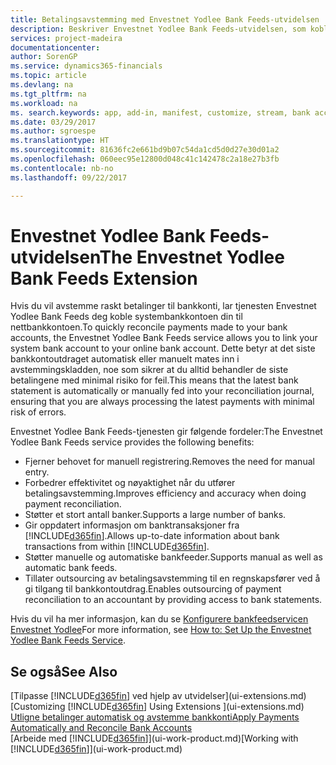 ```yaml
---
title: Betalingsavstemming med Envestnet Yodlee Bank Feeds-utvidelsen | Microsoft-dokumentasjon
description: Beskriver Envestnet Yodlee Bank Feeds-utvidelsen, som kobles til bankkonti slik at du raskt kan avstemme betalinger.
services: project-madeira
documentationcenter: 
author: SorenGP
ms.service: dynamics365-financials
ms.topic: article
ms.devlang: na
ms.tgt_pltfrm: na
ms.workload: na
ms. search.keywords: app, add-in, manifest, customize, stream, bank account link
ms.date: 03/29/2017
ms.author: sgroespe
ms.translationtype: HT
ms.sourcegitcommit: 81636fc2e661bd9b07c54da1cd5d0d27e30d01a2
ms.openlocfilehash: 060eec95e12800d048c41c142478c2a18e27b3fb
ms.contentlocale: nb-no
ms.lasthandoff: 09/22/2017

---
```

# <a name="the-envestnet-yodlee-bank-feeds-extension"></a><span data-ttu-id="9b65b-103">Envestnet Yodlee Bank Feeds-utvidelsen</span><span class="sxs-lookup"><span data-stu-id="9b65b-103">The Envestnet Yodlee Bank Feeds Extension</span></span>
<span data-ttu-id="9b65b-104">Hvis du vil avstemme raskt betalinger til bankkonti, lar tjenesten Envestnet Yodlee Bank Feeds deg koble systembankkontoen din til nettbankkontoen.</span><span class="sxs-lookup"><span data-stu-id="9b65b-104">To quickly reconcile payments made to your bank accounts, the Envestnet Yodlee Bank Feeds service allows you to link your system bank account to your online bank account.</span></span> <span data-ttu-id="9b65b-105">Dette betyr at det siste bankkontoutdraget automatisk eller manuelt mates inn i avstemmingskladden, noe som sikrer at du alltid behandler de siste betalingene med minimal risiko for feil.</span><span class="sxs-lookup"><span data-stu-id="9b65b-105">This means that the latest bank statement is automatically or manually fed into your reconciliation journal, ensuring that you are always processing the latest payments with minimal risk of errors.</span></span>

<span data-ttu-id="9b65b-106">Envestnet Yodlee Bank Feeds-tjenesten gir følgende fordeler:</span><span class="sxs-lookup"><span data-stu-id="9b65b-106">The Envestnet Yodlee Bank Feeds service provides the following benefits:</span></span>

* <span data-ttu-id="9b65b-107">Fjerner behovet for manuell registrering.</span><span class="sxs-lookup"><span data-stu-id="9b65b-107">Removes the need for manual entry.</span></span>
* <span data-ttu-id="9b65b-108">Forbedrer effektivitet og nøyaktighet når du utfører betalingsavstemming.</span><span class="sxs-lookup"><span data-stu-id="9b65b-108">Improves efficiency and accuracy when doing payment reconciliation.</span></span>
* <span data-ttu-id="9b65b-109">Støtter et stort antall banker.</span><span class="sxs-lookup"><span data-stu-id="9b65b-109">Supports a large number of banks.</span></span>
* <span data-ttu-id="9b65b-110">Gir oppdatert informasjon om banktransaksjoner fra [!INCLUDE[d365fin](includes/d365fin_md.md)].</span><span class="sxs-lookup"><span data-stu-id="9b65b-110">Allows up-to-date information about bank transactions from within [!INCLUDE[d365fin](includes/d365fin_md.md)].</span></span>
* <span data-ttu-id="9b65b-111">Støtter manuelle og automatiske bankfeeder.</span><span class="sxs-lookup"><span data-stu-id="9b65b-111">Supports manual as well as automatic bank feeds.</span></span>
* <span data-ttu-id="9b65b-112">Tillater outsourcing av betalingsavstemming til en regnskapsfører ved å gi tilgang til bankkontoutdrag.</span><span class="sxs-lookup"><span data-stu-id="9b65b-112">Enables outsourcing of payment reconciliation to an accountant by providing access to bank statements.</span></span>

<span data-ttu-id="9b65b-113">Hvis du vil ha mer informasjon, kan du se [Konfigurere bankfeedservicen Envestnet Yodlee](bank-how-setup-bank-statement-service.md)</span><span class="sxs-lookup"><span data-stu-id="9b65b-113">For more information, see [How to: Set Up the Envestnet Yodlee Bank Feeds Service](bank-how-setup-bank-statement-service.md).</span></span>

## <a name="see-also"></a><span data-ttu-id="9b65b-114">Se også</span><span class="sxs-lookup"><span data-stu-id="9b65b-114">See Also</span></span>
<span data-ttu-id="9b65b-115">[Tilpasse [!INCLUDE[d365fin](includes/d365fin_md.md)] ved hjelp av utvidelser](ui-extensions.md)  </span><span class="sxs-lookup"><span data-stu-id="9b65b-115">[Customizing [!INCLUDE[d365fin](includes/d365fin_md.md)] Using Extensions ](ui-extensions.md)  </span></span>  
[<span data-ttu-id="9b65b-116">Utligne betalinger automatisk og avstemme bankkonti</span><span class="sxs-lookup"><span data-stu-id="9b65b-116">Apply Payments Automatically and Reconcile Bank Accounts</span></span>](receivables-apply-payments-auto-reconcile-bank-accounts.md)  
<span data-ttu-id="9b65b-117">[Arbeide med [!INCLUDE[d365fin](includes/d365fin_md.md)]](ui-work-product.md)</span><span class="sxs-lookup"><span data-stu-id="9b65b-117">[Working with [!INCLUDE[d365fin](includes/d365fin_md.md)]](ui-work-product.md)</span></span>

